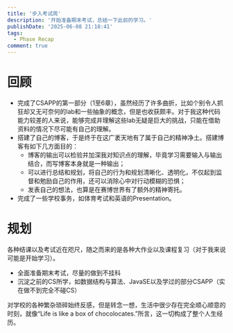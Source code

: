 ```yaml
---
title: '步入考试周'
description: '开始准备期末考试，总结一下此前的学习。'
publishDate: '2025-06-08 21:18:41'
tags:
  - Phase Recap
comment: true
---
```


# 回顾

- 完成了CSAPP的第一部分（1至6章），虽然经历了许多曲折，比如个别令人抓狂却又无可奈何的lab和一些抽象的概念，但是也收获颇丰。对于我这种代码能力较差的人来说，能够完成并理解这些lab无疑是巨大的挑战，只能在借助资料的情况下尽可能有自己的理解。
- 搭建了自己的博客，于是终于在这广袤天地有了属于自己的精神净土。搭建博客有如下几方面目的：
  - 博客的输出可以检验并加深我对知识点的理解，毕竟学习需要输入与输出结合，而写博客本身就是一种输出；
  - 可以进行总结和规划，将自己的行为和规划清晰化、透明化，不仅起到监督和勉励自己的作用，还可以消除心中对行动模糊的恐惧；
  - 发表自己的想法，也算是在赛博世界有了额外的精神寄托。
- 完成了一些学校事务，如体育考试和英语的Presentation。



# 规划

各种结课以及考试近在咫尺，随之而来的是各种大作业以及课程复习（对于我来说可能是开始学习）。

- 全面准备期末考试，尽量的做到不挂科
- 沉淀之前的CS所学，如数据结构与算法、JavaSE以及学过的部分CSAPP（实在做不到完全不碰CS）

对学校的各种繁杂琐碎始终反感，但是转念一想，生活中很少存在完全顺心顺意的时刻，就像“Life is like a box of chocolocates.”所言，这一切构成了整个人生经历。